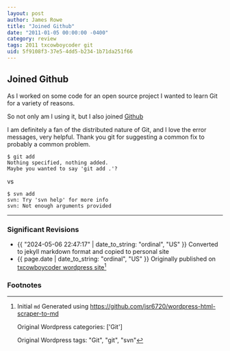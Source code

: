 ```yaml
---
layout: post
author: James Rowe
title: "Joined Github"
date: "2011-01-05 00:00:00 -0400"
category: review
tags: 2011 txcowboycoder git
uid: 5f9108f3-37e5-4dd5-b234-1b71da251f66
---
```


## Joined Github

As I worked on some code for an open source project I wanted to learn Git for a variety of reasons.

So not only am I using it, but I also joined [Github](https://github.com/jsr6720/)

I am definitely a fan of the distributed nature of Git, and I love the error messages, very helpful. Thank you git for suggesting a common fix to probably a common problem.


```
$ git add
Nothing specified, nothing added.
Maybe you wanted to say 'git add .'?
```

vs

```
$ svn add
svn: Try 'svn help' for more info
svn: Not enough arguments provided
```

---

### Significant Revisions

- {{ "2024-05-06 22:47:17" | date_to_string: "ordinal", "US" }} Converted to jekyll markdown format and copied to personal site
- {{ page.date | date_to_string: "ordinal", "US" }} Originally published on [txcowboycoder wordpress site](https://txcowboycoder.wordpress.com/2011/01/05/joined-github/)[^draft]

### Footnotes

[^draft]: Initial `md` Generated using <https://github.com/jsr6720/wordpress-html-scraper-to-md>

    Original Wordpress categories: ['Git']

    Original Wordpress tags: "Git", "git", "svn"